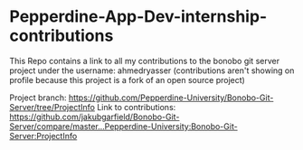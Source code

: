 # Pepperdine-App-Dev-internship-contributions
This Repo contains a link to all my contributions to the bonobo git server project under the username: ahmedryasser
(contributions aren't showing on profile because this project is a fork of an open source project)

Project branch: https://github.com/Pepperdine-University/Bonobo-Git-Server/tree/ProjectInfo
Link to contributions: https://github.com/jakubgarfield/Bonobo-Git-Server/compare/master...Pepperdine-University:Bonobo-Git-Server:ProjectInfo
